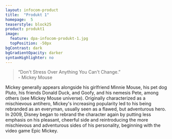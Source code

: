 ```yaml
---
layout: infocom-product
title:  "Produkt 1"
homepage:  5
teaserstyle: block25
product: produkt1
image:
  feature: dpa-infocom-produkt-1.jpg
  topPosition: -50px
bgContrast: dark
bgGradientOpacity: darker
syntaxHighlighter: no
---
```

<blockquote class="largeQuote">“Don't Stress Over Anything You Can't Change.” <br/>- Mickey Mouse</blockquote>


Mickey generally appears alongside his girlfriend Minnie Mouse, his pet dog Pluto, his friends Donald Duck, and Goofy, and his nemesis Pete, among others (see Mickey Mouse universe). Originally characterized as a mischievous antihero, Mickey's increasing popularity led to his being rebranded as an everyman, usually seen as a flawed, but adventurous hero. In 2009, Disney began to rebrand the character again by putting less emphasis on his pleasant, cheerful side and reintroducing the more mischievous and adventurous sides of his personality, beginning with the video game Epic Mickey.
